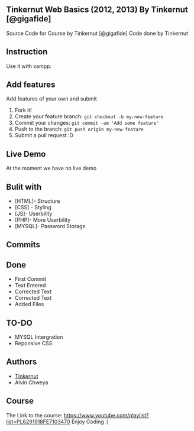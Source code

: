 ## Tinkernut Web Basics (2012, 2013) By Tinkernut [@gigafide]
Source Code for Course by Tinkernut [@gigafide]
Code done by Tinkernut
## Instruction
Use it with xampp.
## Add features
Add features of your own and submit
1. Fork it!
2. Create your feature branch: `git checkout -b my-new-feature`
3. Commit your changes: `git commit -am 'Add some feature'`
4. Push to the branch: `git push origin my-new-feature`
5. Submit a pull request :D
## Live Demo
At the moment we have no live demo
## Bulit with
* [HTML]- Structure
* [CSS] - Styling
* [JS]- Userbility
* [PHP]- More Userbility
* [MYSQL]- Password Storage 
## Commits 
## Done
* First Commit
* Text Entered
* Corrected Text
* Corrected Text
* Added Files
## TO-DO
* MYSQL Intergration
* Reponsive CSS
## Authors
* [Tinkernut](http://tinkernut.com)
* Alvin Chweya
## Course
The Link to the course: https://www.youtube.com/playlist?list=PL6291918FE7103470
Enjoy Coding :)
